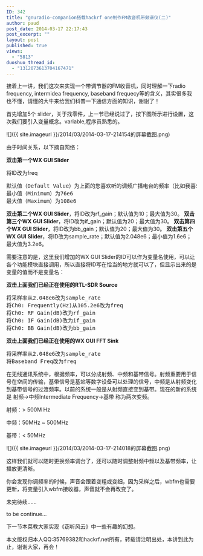 ```yaml
---
ID: 342
title: "gnuradio-companion搭载hackrf one制作FM收音机带频谱仪(二)"
author: paud
post_date: 2014-03-17 22:17:43
post_excerpt: ""
layout: post
published: true
views:
  - "5813"
duoshuo_thread_id:
  - "1312073613704167471"
---
```

接着上一讲，我们这次来实现一个带调节器的FM收音机，同时理解一下radio frequency, intermidea frequency, baseband frequecy等的含义，其实很多我也不懂，请懂的大牛来给我们科普一下通信方面的知识，谢谢了！

首先增加5个 slider，关于找零件，上一节已经说过了，按下图所示进行设置，这次我们要引入变量概念。variable,程序员熟悉的。

![]({{ site.imageurl }}/2014/03/2014-03-17-214154的屏幕截图.png)

由于时间关系，以下摘自网络：

<strong>双击第一个WX GUI Slider</strong>

将ID改为freq
<pre>默认值（Default Value）为上面的您喜欢听的调频广播电台的频率（比如我喜欢听的105.2，我这里的默认值就是105.2e6）
最小值（Minimum）为76e6
最大值（Maximum）为108e6</pre>
<strong>双击第二个WX GUI Slider</strong>，将ID改为rf_gain；默认值为10；最大值为30。
<strong>双击第三个WX GUI Slider</strong>，将ID改为if_gain；默认值为20；最大值为30。
<strong>双击第四个WX GUI Slider</strong>，将ID改为bb_gain；默认值为20；最大值为30。
<strong>双击第五个WX GUI Slider</strong>，将ID改为sample_rate；默认值为2.048e6；最小值为1.6e6；最大值为3.2e6。

需要注意的是，这里我们增加的WX GUI Slider的ID可以作为变量名使用，可以让各个功能模块直接调用，所以直接将ID写在恰当的地方就可以了，但显示出来的是变量的值而不是变量名：

<strong>双击上面我们已经正在使用的RTL-SDR Source</strong>
<pre>将采样率从2.048e6改为sample_rate
将Ch0: Frequently(Hz)从105.2e6改为freq
将Ch0: RF Gain(dB)改为rf_gain
将Ch0: IF Gain(dB)改为if_gain
将Ch0: BB Gain(dB)改为bb_gain</pre>
<strong>双击上面我们已经正在使用的WX GUI FFT Sink</strong>
<pre>将采样率从2.048e6改为sample_rate
将Baseband Freq改为freq</pre>
在无线通讯系统中，根据频率，可以分成射频、中频和基带信号。射频重要用于信号在空间的传输，基带信号是基站等数字设备可以处理的信号，中频是从射频变化到基带信号的过渡频率。以前的系统一般是从射频直接变到基带。现在的新的系统是 射频-&gt;中频Intermediate Frequency-&gt;基带 称为两次变频。

射频：&gt; 500M Hz

中频：50MHz ~ 500MHz

基带：&lt; 50MHz

![]({{ site.imageurl }}/2014/03/2014-03-17-214018的屏幕截图.png)

这样我们就可以随时更换频率调台了，还可以随时调整射频中频以及基带频率，让播放更清晰。<span style="line-height: 1.5em">
</span>

你会发现你调频率的时候，声音会跟着变粗或变细，因为采样之后，wbfm也需要更新，将变量引入wbfm接收器，声音就不会再改变了。

未完待续……

to be continue…

下一节本菜教大家实现《窃听风云》中一些有趣的幻想。

本文版权归本人QQ:35769382和hackrf.net所有，转载请注明出处，本讲到此为止，谢谢大家，再会！
